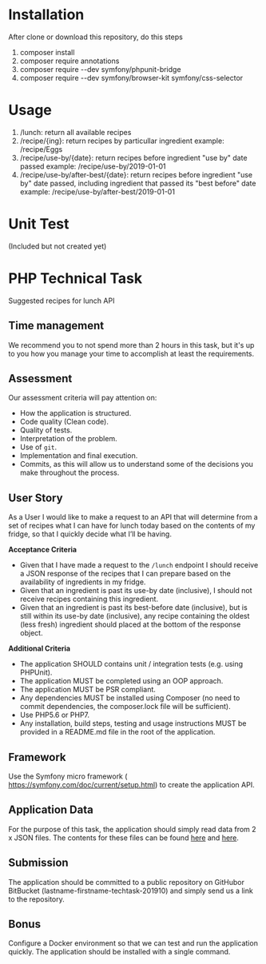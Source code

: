 # Installation
After clone or download this repository, do this steps
1. composer install
2. composer require annotations
3. composer require --dev symfony/phpunit-bridge
4. composer require --dev symfony/browser-kit symfony/css-selector

# Usage
1. /lunch: return all available recipes
2. /recipe/{ing}: return recipes by particullar ingredient
   example: /recipe/Eggs
3. /recipe/use-by/{date}: return recipes before ingredient "use by" date passed
   example: /recipe/use-by/2019-01-01
4. /recipe/use-by/after-best/{date}: return recipes before ingredient "use by" date passed, including ingredient that passed its "best before" date
   example: /recipe/use-by/after-best/2019-01-01

# Unit Test 
  (Included but not created yet)

# PHP Technical Task
Suggested recipes for lunch API

## Time​ management
We recommend you to not spend more than 2 hours in this task, but it's up to you how you manage your time
to accomplish at least the requirements.

## Assessment

Our assessment criteria will pay attention on:
- How the application is structured.
- Code quality (Clean code).
- Quality of tests.
- Interpretation of the problem.
- Use of `git`.
- Implementation and final execution.
- Commits, as this will allow us to understand some of the decisions you make throughout the process.

## User Story
As a User I would like to make a request to an API that will determine from a set of recipes what I can have for lunch today based on the contents of my fridge, so that I quickly decide what I’ll be having.

__Acceptance Criteria__
- Given that I have made a request to the `​/lunch`​ endpoint I should receive a JSON response of the recipes 
that I can prepare based on the availability of ingredients in my fridge.
- Given that an ingredient is past its ​use-by​ date (inclusive), I should not receive recipes containing this ingredient.
- Given that an ingredient is past its ​best-before​ date (inclusive), but is still within its ​use-by​ date (inclusive),
any recipe containing the oldest (less fresh) ingredient should placed at the bottom of the response object.

__Additional Criteria__
- The application SHOULD contains unit / integration tests (e.g. using ​PHPUnit​).
- The application MUST be completed using an OOP approach.
- The application MUST be ​PSR​ compliant.
- Any dependencies MUST be installed using ​Composer​ (no need to commit dependencies, the
composer.lock file will be sufficient).
- Use PHP5.6 or PHP7.
- Any installation, build steps, testing and usage instructions MUST be provided in a ​README.md
file in the root of the application.

## Framework
Use the Symfony micro framework (​https://symfony.com/doc/current/setup.html) to create the application API. 

## Application Data
For the purpose of this task, the application should simply read data from 2 x JSON files. The contents for these files can be found [here](src/App/Ingredient/data.json) and
[here](src/App/Recipe/data.json).
 
## Submission
The application should be committed to a ​public​ repository on ​GitHub​ or ​BitBucket (​lastname​-​firstname​-techtask-201910) and simply send us a link to the repository.

## Bonus
Configure a Docker environment so that we can test and run the application quickly.
The application should be installed with a single command.
